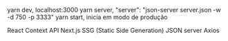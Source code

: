 yarn dev, localhost:3000
yarn server, "server": "json-server server.json -w -d 750 -p 3333"
yarn start, inicia em modo de produção

React
Context API
Next.js
SSG (Static Side Generation)
JSON server
Axios